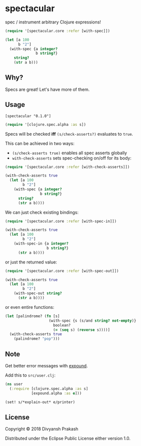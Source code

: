 # spectacular

spec / instrument arbitrary Clojure expressions!

```clojure
(require '[spectacular.core :refer [with-spec]])

(let [a 100
      b "2"]
  (with-spec {a integer?
              b string?}
    string?
    (str a b)))
```


## Why?

Specs are great! Let's have more of them.

## Usage

`[spectacular "0.1.0"]`

```clojure
(require '[clojure.spec.alpha :as s])
```

Specs will be checked **iff** `(s/check-asserts?)` evaluates to `true`.

This can be achieved in two ways:
* `(s/check-asserts true)` enables all spec asserts globally
* `with-check-asserts` sets spec-checking on/off for its body:

```clojure
(require '[spectacular.core :refer [with-check-asserts]])

(with-check-asserts true
  (let [a 100
        b "2"]
    (with-spec {a integer?
                b string?}
      string?
      (str a b))))
```

We can just check existing bindings:

```clojure
(require '[spectacular.core :refer [with-spec-in]])

(with-check-asserts true
  (let [a 100
        b "2"]
    (with-spec-in {a integer?
                   b string?}
      (str a b))))
```

or just the returned value:

```clojure
(require '[spectacular.core :refer [with-spec-out]])

(with-check-asserts true
  (let [a 100
        b "2"]
    (with-spec-out string?
      (str a b))))
```

or even entire functions:

```clojure
(let [palindrome? (fn [s]
                    (with-spec {s (s/and string? not-empty)}
                      boolean?
                      (= (seq s) (reverse s))))]
  (with-check-asserts true
    (palindrome? "pop")))
```

## Note

Get better error messages with [expound](https://github.com/bhb/expound).

Add this to `src/user.clj`:

```clojure
(ns user
  (:require [clojure.spec.alpha :as s]
            [expound.alpha :as e]))

(set! s/*explain-out* e/printer)
```

## License

Copyright © 2018 Divyansh Prakash

Distributed under the Eclipse Public License either version 1.0.
